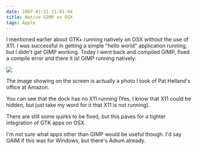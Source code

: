 ```yaml
---
date: 2007-01-21 21:01:44
title: Native GIMP on OSX
tags: Apple
---
```

I mentioned earlier about GTK+ running natively on OSX without the use of X11.
I was successful in getting a simple "hello world" application running, but I
didn't get GIMP working. Today I went back and compiled GIMP, fixed a compile
error and there it is! GIMP running natively:

[![](https://imagedatastore.appspot.com/ahBzfmltYWdlZGF0YXN0b3Jlcg4LEgVpbWFnZRj9p7ADDA)](https://imagedatastore.appspot.com/ahBzfmltYWdlZGF0YXN0b3Jlcg4LEgVpbWFnZRj8lbwBDA)

The image showing on the screen is actually a photo I took of Pat Helland's
office at Amazon.

You can see that the dock has no X11 running (Yes, I know that X11 could be
hidden, but just take my word for it that X11 is not running).

There are still some quirks to be fixed, but this paves for a tighter
integration of GTK apps on OSX.

I'm not sure what apps other than GIMP would be useful though. I'd say GAIM if
this was for Windows, but there's Adium already.
